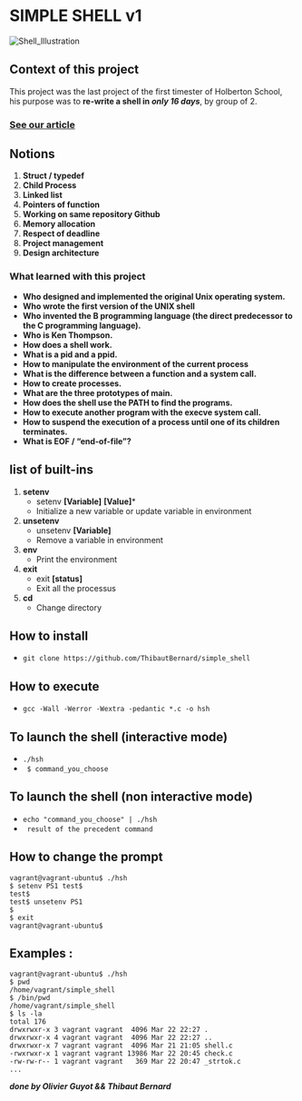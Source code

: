 # SIMPLE SHELL **v1**
![Shell_Illustration](https://upload.wikimedia.org/wikipedia/commons/thumb/1/1f/Tcsh_ejecutándose_en_escritorio_Mac_OSX.png/1200px-Tcsh_ejecutándose_en_escritorio_Mac_OSX.png)
## Context of this project
This project was the last project of the first timester of Holberton School, his purpose was to **re-write a shell in *only 16 days***, by group of 2. 
### [See our article](https://olivier-guyot-cu.medium.com/what-happened-when-you-type-ls-l-6e949275d268)
## Notions 
1. **Struct / typedef**
2. **Child Process**
3. **Linked list**
4. **Pointers of function**
5. **Working on same repository Github**
6. **Memory allocation**
7. **Respect of deadline**
8. **Project management**
9. **Design architecture**
### What learned with this project
   * **Who designed and implemented the original Unix operating system.**
   * **Who wrote the first version of the UNIX shell**
   * **Who invented the B programming language (the direct predecessor to the C programming language).**
   * **Who is Ken Thompson.**
   * **How does a shell work.**
   * **What is a pid and a ppid.**
   * **How to manipulate the environment of the current process**
   * **What is the difference between a function and a system call.**
   * **How to create processes.**
   * **What are the three prototypes of main.**
   * **How does the shell use the PATH to find the programs.**
   * **How to execute another program with the execve system call.**
   * **How to suspend the execution of a process until one of its children terminates.**
   * **What is EOF / “end-of-file”?**

## list of built-ins
1. **setenv**
    * setenv **[Variable]** **[Value]***
    * Initialize a new variable or update variable in environment
2. **unsetenv**
    * unsetenv **[Variable]**
    * Remove a variable in environment
3. **env**
    * Print the environment
4. **exit**
    * exit **[status]**
    * Exit all the processus
5. **cd**
    * Change directory
## How to install
* ``` git clone https://github.com/ThibautBernard/simple_shell ```
## How to execute
* ``` gcc -Wall -Werror -Wextra -pedantic *.c -o hsh ```

## To launch the shell (interactive mode)
* ``` ./hsh ```
* ``` $ command_you_choose```

## To launch the shell (non interactive mode)
* ``` echo "command_you_choose" | ./hsh ```
* ``` result of the precedent command```

## How to change the prompt
``` 
vagrant@vagrant-ubuntu$ ./hsh
$ setenv PS1 test$
test$
test$ unsetenv PS1
$
$ exit
vagrant@vagrant-ubuntu$
 ``` 

## Examples : 
``` 
vagrant@vagrant-ubuntu$ ./hsh
$ pwd
/home/vagrant/simple_shell
$ /bin/pwd
/home/vagrant/simple_shell
$ ls -la
total 176
drwxrwxr-x 3 vagrant vagrant  4096 Mar 22 22:27 .
drwxrwxr-x 4 vagrant vagrant  4096 Mar 22 22:27 ..
drwxrwxr-x 7 vagrant vagrant  4096 Mar 21 21:05 shell.c
-rwxrwxr-x 1 vagrant vagrant 13986 Mar 22 20:45 check.c
-rw-rw-r-- 1 vagrant vagrant   369 Mar 22 20:47 _strtok.c
...
 ``` 
 ***done by Olivier Guyot && Thibaut Bernard***

